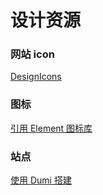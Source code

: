 # 设计资源

### 网站 icon

<a href="https://www.flaticon.com/free-icons/design">DesignIcons<a/>

### 图标

<a href="https://www.iconfont.cn/collections/detail?cid=32107">引用 Element 图标库<a/>

### 站点

<a href="https://d.umijs.org/zh-CN">
使用 Dumi 搭建<a/>
